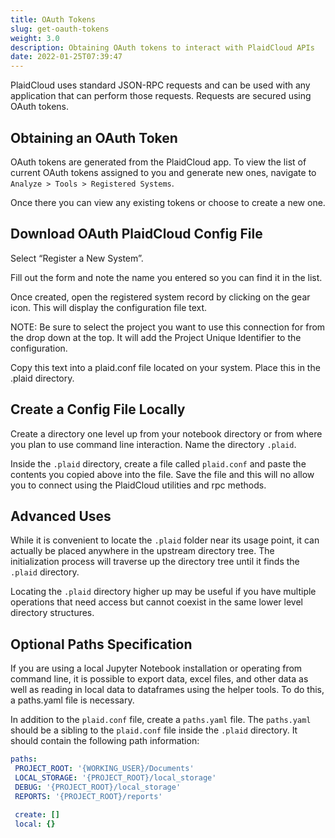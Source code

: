 ```yaml
---
title: OAuth Tokens
slug: get-oauth-tokens
weight: 3.0
description: Obtaining OAuth tokens to interact with PlaidCloud APIs
date: 2022-01-25T07:39:47
---
```



PlaidCloud uses standard JSON-RPC requests and can be used with any application that can perform those requests.  Requests are secured using OAuth tokens.


## Obtaining an OAuth Token

OAuth tokens are generated from the PlaidCloud app. To view the list of current OAuth tokens assigned to you and generate new ones, navigate to `Analyze > Tools > Registered Systems`.

Once there you can view any existing tokens or choose to create a new one.

## Download OAuth PlaidCloud Config File
Select “Register a New System”.

Fill out the form and note the name you entered so you can find it in the list.

Once created, open the registered system record by clicking on the gear icon.  This will display the configuration file text.  

NOTE: Be sure to select the project you want to use this connection for from the drop down at the top.  It will add the Project Unique Identifier to the configuration.

Copy this text into a plaid.conf file located on your system.  Place this in the .plaid directory.

## Create a Config File Locally
Create a directory one level up from your notebook directory or from where you plan to use command line interaction.  Name the directory `.plaid`.

Inside the `.plaid` directory, create a file called `plaid.conf` and paste the contents you copied above into the file.  Save the file and this will no allow you to connect using the PlaidCloud utilities and rpc methods.


## Advanced Uses

While it is convenient to locate the `.plaid` folder near its usage point, it can actually be placed anywhere in the upstream directory tree.  The initialization process will traverse up the directory tree until it finds the `.plaid` directory.

Locating the `.plaid` directory higher up may be useful if you have multiple operations that need access but cannot coexist in the same lower level directory structures.


## Optional Paths Specification
If you are using a local Jupyter Notebook installation or operating from command line, it is possible to export data, excel files, and other data as well as reading in local data to dataframes using the helper tools.  To do this, a paths.yaml file is necessary.

In addition to the `plaid.conf` file, create a `paths.yaml` file.  The `paths.yaml` should be a sibling to the `plaid.conf` file inside the `.plaid` directory.  It should contain the following path information:

```yaml
paths:
 PROJECT_ROOT: '{WORKING_USER}/Documents'
 LOCAL_STORAGE: '{PROJECT_ROOT}/local_storage'
 DEBUG: '{PROJECT_ROOT}/local_storage'
 REPORTS: '{PROJECT_ROOT}/reports'
 
 create: []
 local: {}
```